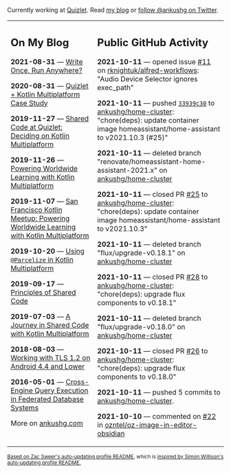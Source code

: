 Currently working at [Quizlet](https://quizlet.com/). Read [my blog](https://ankushg.com/) or [follow @ankushg on Twitter](https://twitter.com/ankushg).

<table><tr><td valign="top" width="40%">

## On My Blog
<!-- blog starts -->
**2021-08-31** — [Write Once, Run Anywhere?](https://ankushg.com/posts/write-once-run-anywhere-increment/)

**2020-08-31** — [Quizlet + Kotlin Multiplatform Case Study](https://ankushg.com/posts/quizlet-kotlin-multiplatform-case-study/)

**2019-11-27** — [Shared Code at Quizlet: Deciding on Kotlin Multiplatform](https://ankushg.com/posts/shared-code-kotlin-multiplatform/)

**2019-11-26** — [Powering Worldwide Learning with Kotlin Multiplatform](https://ankushg.com/speaking/droidcon-sf-2019)

**2019-11-07** — [San Francisco Kotlin Meetup: Powering Worldwide Learning with Kotlin Multiplatform](https://ankushg.com/speaking/sf-kotlin-meetup-2019)

**2019-10-20** — [Using `@Parcelize` in Kotlin Multiplatform](https://ankushg.com/posts/multiplatform-parcelize/)

**2019-09-17** — [Principles of Shared Code](https://ankushg.com/speaking/denver-startup-week-2019)

**2019-07-03** — [A Journey in Shared Code with Kotlin Multiplatform](https://ankushg.com/speaking/droidcon-berlin-2019)

**2018-08-03** — [Working with TLS 1.2 on Android 4.4 and Lower](https://ankushg.com/posts/tls-1.2-on-android/)

**2016-05-01** — [Cross-Engine Query Execution in Federated Database Systems](https://ankushg.com/projects/thesis)
<!-- blog ends -->
More on [ankushg.com](https://ankushg.com/)
</td><td valign="top" width="60%">

## Public GitHub Activity
<!-- githubActivity starts -->
**2021-10-11** — opened issue [#11](https://github.com/rknightuk/alfred-workflows/issues/11) on [rknightuk/alfred-workflows](https://api.github.com/repos/rknightuk/alfred-workflows): "Audio Device Selector ignores exec_path"

**2021-10-11** — pushed [`33939c30`](https://github.com/ankushg/home-cluster/commit/33939c300bca8cc6a34d3ed90364877a497df13a) to [ankushg/home-cluster](https://api.github.com/repos/ankushg/home-cluster): "chore(deps): update container image homeassistant/home-assistant to v2021.10.3 (#25)"

**2021-10-11** — deleted branch "renovate/homeassistant-home-assistant-2021.x" on [ankushg/home-cluster](https://api.github.com/repos/ankushg/home-cluster)

**2021-10-11** — closed PR [#25](https://github.com/ankushg/home-cluster/pull/25) to [ankushg/home-cluster](https://api.github.com/repos/ankushg/home-cluster): "chore(deps): update container image homeassistant/home-assistant to v2021.10.3"

**2021-10-11** — deleted branch "flux/upgrade-v0.18.1" on [ankushg/home-cluster](https://api.github.com/repos/ankushg/home-cluster)

**2021-10-11** — closed PR [#28](https://github.com/ankushg/home-cluster/pull/28) to [ankushg/home-cluster](https://api.github.com/repos/ankushg/home-cluster): "chore(deps): upgrade flux components to v0.18.1"

**2021-10-11** — deleted branch "flux/upgrade-v0.18.0" on [ankushg/home-cluster](https://api.github.com/repos/ankushg/home-cluster)

**2021-10-11** — closed PR [#26](https://github.com/ankushg/home-cluster/pull/26) to [ankushg/home-cluster](https://api.github.com/repos/ankushg/home-cluster): "chore(deps): upgrade flux components to v0.18.0"

**2021-10-11** — pushed 5 commits to [ankushg/home-cluster](https://api.github.com/repos/ankushg/home-cluster).

**2021-10-10** — commented on [#22](https://github.com/ozntel/oz-image-in-editor-obsidian/issues/22#issuecomment-939694381) in [ozntel/oz-image-in-editor-obsidian](https://api.github.com/repos/ozntel/oz-image-in-editor-obsidian)
<!-- githubActivity ends -->
</td></tr></table>

<sub><a href="https://github.com/ZacSweers/ZacSweers">Based on Zac Sweer's auto-updating profile README</a>, which is <a href="https://simonwillison.net/2020/Jul/10/self-updating-profile-readme/">inspired by Simon Willison's auto-updating profile README.</a></sub>